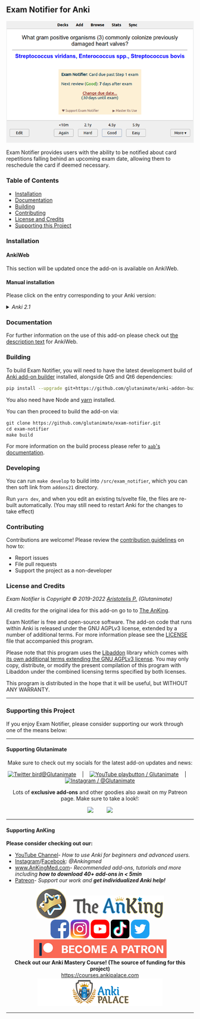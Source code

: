 ## Exam Notifier for Anki

![](./screenshots/notification.png)

Exam Notifier provides users with the ability to be notified about card repetitions falling behind an upcoming exam date, allowing them to reschedule the card if deemed necessary.

### Table of Contents <!-- omit in toc -->

<!-- MarkdownTOC levels="1,2,3" -->

- [Installation](#installation)
- [Documentation](#documentation)
- [Building](#building)
- [Contributing](#contributing)
- [License and Credits](#license-and-credits)
- [Supporting this Project](#supporting-this-project)

<!-- /MarkdownTOC -->

### Installation

#### AnkiWeb <!-- omit in toc -->

This section will be updated once the add-on is available on AnkiWeb.
<!-- The easiest way to install Exam Notifier is through [AnkiWeb](https://ankiweb.net/shared/info/ANKIWEB_ID). -->

#### Manual installation <!-- omit in toc -->

Please click on the entry corresponding to your Anki version:

<details>

<summary><i>Anki 2.1</i></summary>

1. Make sure you have the [latest version](https://apps.ankiweb.net/#download) of Anki 2.1 installed. Earlier releases (e.g. found in various Linux distros) do not support `.ankiaddon` packages.
2. Download the latest `.ankiaddon` package from the [releases tab](https://github.com/glutanimate/exam-notifier/releases) (you might need to click on *Assets* below the description to reveal the download links)
3. From Anki's main window, head to *Tools* → *Add-ons*
4. Drag-and-drop the `.ankiaddon` package onto the add-ons list
5. Restart Anki

Video summary:

<img src="https://raw.githubusercontent.com/glutanimate/docs/master/anki/add-ons/media/ankiaddon-installation.gif" width=640>

</details>

### Documentation

For further information on the use of this add-on please check out [the description text](docs/description.md) for AnkiWeb.

### Building

To build Exam Notifier, you will need to have the latest development build of [Anki add-on builder](https://github.com/glutanimate/anki-addon-builder) installed, alongside Qt5 and Qt6 dependencies:

```bash
pip install --upgrade git+https://github.com/glutanimate/anki-addon-builder.git@v1.0.0-dev.1#egg=aab[qt5,qt6]
```

You also need have Node and [yarn](https://yarnpkg.com/getting-started/install) installed.

You can then proceed to build the add-on via:

    git clone https://github.com/glutanimate/exam-notifier.git
    cd exam-notifier
    make build

For more information on the build process please refer to [`aab`'s documentation](https://github.com/glutanimate/anki-addon-builder/#usage).

### Developing

You can run `make develop` to build into `/src/exam_notifier`, which you can then soft link from `addons21` directory.

Run `yarn dev`, and when you edit an existing ts/svelte file, the files are re-built automatically. (You may still need to restart Anki for the changes to take effect)

### Contributing

Contributions are welcome! Please review the [contribution guidelines](./CONTRIBUTING.md) on how to:

- Report issues
- File pull requests
- Support the project as a non-developer

### License and Credits

*Exam Notifier* is *Copyright © 2019-2022 [Aristotelis P.](https://glutanimate.com/) (Glutanimate)*

All credits for the original idea for this add-on go to to [The AnKing](https://www.ankingmed.com/).

Exam Notifier is free and open-source software. The add-on code that runs within Anki is released under the GNU AGPLv3 license, extended by a number of additional terms. For more information please see the [LICENSE](https://github.com/glutanimate/exam-notifier/blob/master/LICENSE) file that accompanied this program.

Please note that this program uses the [Libaddon](https://github.com/glutanimate/anki-libaddon/) library which comes with [its own additional terms extending the GNU AGPLv3 license](https://github.com/glutanimate/anki-libaddon/blob/master/LICENSE). You may only copy, distribute, or modify the present compilation of this program with Libaddon under the combined licensing terms specified by both licenses.

This program is distributed in the hope that it will be useful, but WITHOUT ANY WARRANTY.


----

### Supporting this Project

If you enjoy Exam Notifier, please consider supporting our work through one of the means below:

<hr>

#### Supporting Glutanimate <!-- omit in toc -->

<p align="center">Make sure to check out my socials for the latest add-on updates and news:</p>

<p align="center"><a href="https://twitter.com/glutanimate"><img src="https://glutanimate.com/logos/twitter.svg" alt="Twitter bird">@Glutanimate</a>&nbsp;&nbsp;&nbsp;&nbsp;|&nbsp;&nbsp;&nbsp;&nbsp;<a href="https://www.youtube.com/c/glutanimate"><img src="https://glutanimate.com/logos/youtube.svg" alt="YouTube playbutton"> / Glutanimate</a>&nbsp;&nbsp;&nbsp;&nbsp;|&nbsp;&nbsp;&nbsp;&nbsp;<a href="https://www.instagram.com/glutanimate"><img src="https://glutanimate.com/logos/instagram.svg" alt="Instagram"> / @Glutanimate</a></p>

<p align="center">Lots of <b>exclusive add-ons</b> and other goodies also await on my Patreon page. Make sure to take a look!:</p>



<p align="center">
<a href="https://www.patreon.com/glutanimate" title="❤️ Support me on Patreon"><img src="https://glutanimate.com/logos/patreon_button.svg"></a>&nbsp;&nbsp;&nbsp;&nbsp;&nbsp;&nbsp;&nbsp;&nbsp;&nbsp;<img src="https://glutanimate.com/logos/thanks.svg">
</p>


<hr>

#### Supporting AnKing <!-- omit in toc -->


<b>Please consider checking out our:</b>

- <a href="https://www.youtube.com/theanking/playlists" rel="nofollow">YouTube Channel</a>- <i>How to use Anki for beginners and advanced users.</i> 
- <a href="https://www.instagram.com/ankingmed" rel="nofollow">Instagram</a>/<a href="https://www.facebook.com/ankingmed" rel="nofollow">Facebook</a>: <i>@Ankingmed</i>
- <a href="https://www.ankingmed.com" rel="nofollow">www.AnKingMed.com</a>- <i>Recommended add-ons, tutorials and more including <b>how to download 40+ add-ons in &lt; 5min</b></i>
- <a href="https://www.ankipalace.com/membership" rel="nofollow">Patreon</a>- <i>Support our work and <b>get individualized Anki help!</b></i>

<p align="center">
<a href="https://www.ankingmed.com" rel="nofollow"><img src="https://raw.githubusercontent.com/AnKingMed/My-images/master/AnKing/AnKingSmall.png?raw=true"></a><a href="https://www.ankingmed.com" rel="nofollow"><img src="https://raw.githubusercontent.com/AnKingMed/My-images/master/AnKing/TheAnKing.png?raw=true"></a>
  <br>
  <a href="https://www.facebook.com/ankingmed" rel="nofollow"><img src="https://raw.githubusercontent.com/AnKingMed/My-images/master/Social/FB.png?raw=true"></a>     <a href="https://www.instagram.com/ankingmed" rel="nofollow"><img src="https://raw.githubusercontent.com/AnKingMed/My-images/master/Social/Instagram.png?raw=true"></a>     <a href="https://www.youtube.com/theanking" rel="nofollow"><img src="https://raw.githubusercontent.com/AnKingMed/My-images/master/Social/YT.png?raw=true"></a>     <a href="https://www.tiktok.com/@ankingmed" rel="nofollow"><img src="https://raw.githubusercontent.com/AnKingMed/My-images/master/Social/TikTok.png?raw=true"></a>     <a href="https://www.twitter.com/ankingmed" rel="nofollow"><img src="https://raw.githubusercontent.com/AnKingMed/My-images/master/Social/Twitter.png?raw=true"></a>
  <br>
<a href="https://www.ankipalace.com/membership" rel="nofollow"><img src="https://raw.githubusercontent.com/AnKingMed/My-images/master/AnKing/Patreon.jpg?raw=true"></a>
<br>
<b>Check out our Anki Mastery Course! (The source of funding for this project)</b><br>
          <a href="https://courses.ankipalace.com/?utm_source=anking_bg_add-on&amp;utm_medium=anki_add-on_page&amp;utm_campaign=mastery_course" rel="nofollow">https://courses.ankipalace.com</a>
<a href="https://courses.ankipalace.com/?utm_source=anking_bg_add-on&amp;utm_medium=anki_add-on_page&amp;utm_campaign=mastery_course" rel="nofollow">
  <br>
  <img src="https://raw.githubusercontent.com/AnKingMed/My-images/master/AnKing/AnkiPalace.png?raw=true"></a></p>

<hr>